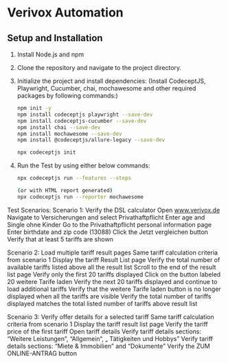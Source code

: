 # Verivox Automation

## Setup and Installation

1. Install Node.js and npm
2. Clone the repository and navigate to the project directory.
3. Initialize the project and install dependencies: (Install CodeceptJS, Playwright, Cucumber, chai, mochawesome and other required packages by following commands:)

   ```bash
   npm init -y
   npm install codeceptjs playwright --save-dev
   npm install codeceptjs-cucumber --save-dev
   npm install chai --save-dev
   npm install mochawesome --save-dev
   npm install @codeceptjs/allure-legacy --save-dev

   npx codeceptjs init

4. Run the Test by using either below commands:
   
   ```bash
   npx codeceptjs run --features --steps

   (or with HTML report generated)
   npx codeceptjs run --reporter mochawesome 

Test Scenarios:
Scenario 1: Verify the DSL calculator
Open www.verivox.de
Navigate to Versicherungen and select Privathaftpflicht
Enter age and Single ohne Kinder
Go to the Privathaftpflicht personal information page
Enter birthdate and zip code (13088)
Click the Jetzt vergleichen button
Verify that at least 5 tariffs are shown

Scenario 2: Load multiple tariff result pages
Same tariff calculation criteria from scenario 1
Display the tariff Result List page
Verify the total number of available tariffs listed above all the result list
Scroll to the end of the result list page
Verify only the first 20 tariffs displayed
Click on the button labeled 20 weitere Tarife laden
Verify the next 20 tariffs displayed and continue to load additional tariffs
Verify that the weitere Tarife laden button is no longer displayed when all the tariffs are visible
Verify the total number of tariffs displayed matches the total listed number of tariffs above result list

Scenario 3: Verify offer details for a selected tariff
Same tariff calculation criteria from scenario 1
Display the tariff result list page
Verify the tariff price of the first tariff
Open tariff details
Verify tariff details sections: “Weitere Leistungen”, “Allgemein“, „ Tätigkeiten und Hobbys”
Verify tariff details sections: “Miete & Immobilien” and “Dokumente”
Verify the ZUM ONLINE-ANTRAG button
